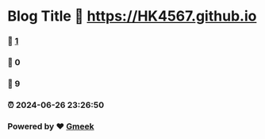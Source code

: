 # Blog Title :link: https://HK4567.github.io 
### :page_facing_up: [1](https://HK4567.github.io/tag.html) 
### :speech_balloon: 0 
### :hibiscus: 9 
### :alarm_clock: 2024-06-26 23:26:50 
### Powered by :heart: [Gmeek](https://github.com/Meekdai/Gmeek)
